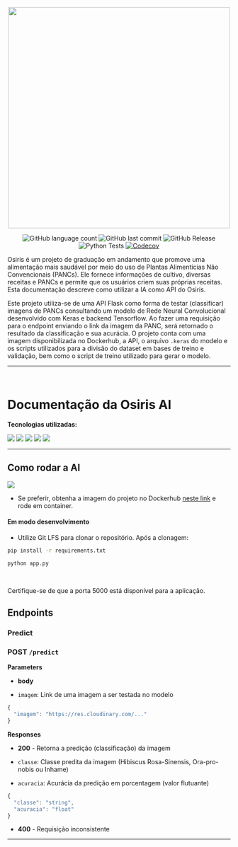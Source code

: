 <p align="center">
   <img src="https://github.com/davitorress/Osiris-app/assets/104948713/5dfe90f9-43a4-442d-b499-04a74b9bfc0a" width="500">
</p>

<div align="center">
   
   ![GitHub language count](https://img.shields.io/github/languages/count/mfelipegs/Osiris-panc-classification-ai)
   ![GitHub last commit](https://img.shields.io/github/last-commit/mfelipegs/Osiris-panc-classification-ai)
   ![GitHub Release](https://img.shields.io/github/v/release/mfelipegs/Osiris-panc-classification-ai)
   ![Python Tests](https://github.com/mfelipegs/Osiris-panc-classification-ai/actions/workflows/tests.yml/badge.svg?branch=feature/unit-tests)
   [![Codecov](https://codecov.io/gh/mfelipegs/Osiris-panc-classification-ai/branch/main/graph/badge.svg?token=TOKEN)](https://codecov.io/gh/username/repo-name)

</div>

Osiris é um projeto de graduação em andamento que promove uma alimentação mais saudável por meio do uso de Plantas Alimentícias Não Convencionais (PANCs). Ele fornece informações de cultivo, diversas receitas e PANCs e permite que os usuários criem suas próprias receitas. Esta documentação descreve como utilizar a IA como API do Osiris.

Este projeto utiliza-se de uma API Flask como forma de testar (classificar) imagens de PANCs consultando um modelo de Rede Neural Convolucional desenvolvido com Keras e backend Tensorflow. Ao fazer uma requisição para o endpoint enviando o link da imagem da PANC, será retornado o resultado da classificação e sua acurácia. O projeto conta com uma imagem disponibilizada no Dockerhub, a API, o arquivo `.keras` do modelo e os scripts utilizados para a divisão do dataset em bases de treino e validação, bem como o script de treino utilizado para gerar o modelo.

---

&nbsp;

# Documentação da Osiris AI

**Tecnologias utilizadas:**

<p align="left">
    <img src="https://img.shields.io/badge/python-3670A0?style=for-the-badge&logo=python&logoColor=ffdd54">
    <img src="https://img.shields.io/badge/flask-%23000.svg?style=for-the-badge&logo=flask&logoColor=white">
    <img src="https://img.shields.io/badge/numpy-%23013243.svg?style=for-the-badge&logo=numpy&logoColor=white">
    <img src="https://img.shields.io/badge/TensorFlow-%23FF6F00.svg?style=for-the-badge&logo=TensorFlow&logoColor=white">
    <img src="https://img.shields.io/badge/Keras-%23D00000.svg?style=for-the-badge&logo=Keras&logoColor=white">
</p>

---

## Como rodar a AI

<p align="left">
  <img src="https://img.shields.io/badge/docker-%230db7ed.svg?style=for-the-badge&logo=docker&logoColor=white">
</p>

- Se preferir, obtenha a imagem do projeto no Dockerhub [neste link](https://hub.docker.com/repository/docker/mfelipegs/osirisai-api/general) e rode em container.

#### Em modo desenvolvimento

- Utilize Git LFS para clonar o repositório. Após a clonagem:

```bash
pip install -r requirements.txt
```

```bash
python app.py
```

&nbsp;

Certifique-se de que a porta 5000 está disponível para a aplicação.

## Endpoints

### Predict

### **POST** `/predict`

**Parameters**

- **body**

- `imagem`: Link de uma imagem a ser testada no modelo

```javascript
{
  "imagem": "https://res.cloudinary.com/..."
}
```

**Responses**

- **200** - Retorna a predição (classificação) da imagem

- `classe`: Classe predita da imagem (Hibiscus Rosa-Sinensis, Ora-pro-nobis ou Inhame)
- `acuracia`: Acurácia da predição em porcentagem (valor flutuante)

```javascript
{
  "classe": "string",
  "acuracia": "float"
}
```

- **400** - Requisição inconsistente

---
